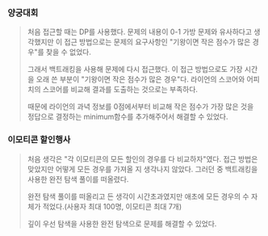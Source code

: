 ### 양궁대회

> 처음 접근할 때는 DP를 사용했다. 문제의 내용이 0-1 가방 문제와 유사하다고 생각했지만 이 접근 방법으로는 문제의 요구사항인 "기왕이면 작은 점수가 많은 경우"를 찾을 수 없었다.
>
> 그래서 백트래킹을 사용해 문제에 다시 접근했다. 이 접근 방법으로도 가장 시간을 오래 쓴 부분이 "기왕이면 작은 점수가 많은 경우"다. 라이언의 스코어와 어피치의 스코어를 비교해 결과를 도출하는 것으로는 부족하다.
>
> 때문에 라이언의 과녁 정보를 0점에서부터 비교해 작은 점수가 가장 많은 것을 정답으로 결정하는 minimum함수를 추가해주어서 해결할 수 있었다.

### 이모티콘 할인행사

> 처음 생각은 "각 이모티콘의 모든 할인의 경우를 다 비교하자"였다. 접근 방법은 맞았지만 어떻게 모든 경우를 가져올 지 생각나지 않았다. 그러던 중 백트래킹을 사용한 완전 탐색 풀이를 떠올렸다.
>
> 완전 탐색 풀이를 떠올리고 든 생각이 시간초과였지만 애초에 모든 경우의 수 자체가 적었다.(사용자 최대 100명, 이모티콘 최대 7개)
>
> 깊이 우선 탐색을 사용한 완전 탐색으로 문제를 해결할 수 있었다.
